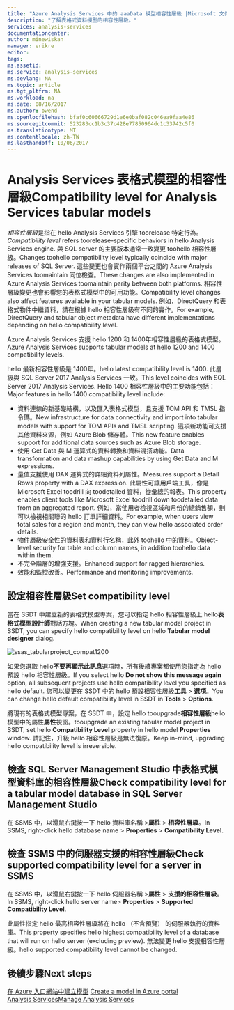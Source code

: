 ```yaml
---
title: "Azure Analysis Services 中的 aaaData 模型相容性層級 |Microsoft 文件"
description: "了解表格式資料模型的相容性層級。"
services: analysis-services
documentationcenter: 
author: minewiskan
manager: erikre
editor: 
tags: 
ms.assetid: 
ms.service: analysis-services
ms.devlang: NA
ms.topic: article
ms.tgt_pltfrm: NA
ms.workload: na
ms.date: 08/16/2017
ms.author: owend
ms.openlocfilehash: bfaf0c60666729d1e6e0baf082c046ea9faa4e86
ms.sourcegitcommit: 523283cc1b3c37c428e77850964dc1c33742c5f0
ms.translationtype: MT
ms.contentlocale: zh-TW
ms.lasthandoff: 10/06/2017
---
```

# <a name="compatibility-level-for-analysis-services-tabular-models"></a><span data-ttu-id="5288c-103">Analysis Services 表格式模型的相容性層級</span><span class="sxs-lookup"><span data-stu-id="5288c-103">Compatibility level for Analysis Services tabular models</span></span>

<span data-ttu-id="5288c-104">*相容性層級*是指在 hello Analysis Services 引擎 toorelease 特定行為。</span><span class="sxs-lookup"><span data-stu-id="5288c-104">*Compatibility level* refers toorelease-specific behaviors in hello Analysis Services engine.</span></span> <span data-ttu-id="5288c-105">與 SQL server 的主要版本通常一致變更 toohello 相容性層級。</span><span class="sxs-lookup"><span data-stu-id="5288c-105">Changes toohello compatibility level typically coincide with major releases of SQL Server.</span></span> <span data-ttu-id="5288c-106">這些變更也會實作兩個平台之間的 Azure Analysis Services toomaintain 同位檢查。</span><span class="sxs-lookup"><span data-stu-id="5288c-106">These changes are also implemented in Azure Analysis Services toomaintain parity between both platforms.</span></span> <span data-ttu-id="5288c-107">相容性層級變更也會影響您的表格式模型中的可用功能。</span><span class="sxs-lookup"><span data-stu-id="5288c-107">Compatibility level changes also affect features available in your tabular models.</span></span> <span data-ttu-id="5288c-108">例如，DirectQuery 和表格式物件中繼資料，請在根據 hello 相容性層級有不同的實作。</span><span class="sxs-lookup"><span data-stu-id="5288c-108">For example, DirectQuery and tabular object metadata have different implementations depending on hello compatibility level.</span></span> 

<span data-ttu-id="5288c-109">Azure Analysis Services 支援 hello 1200 和 1400年相容性層級的表格式模型。</span><span class="sxs-lookup"><span data-stu-id="5288c-109">Azure Analysis Services supports tabular models at hello 1200 and 1400 compatibility levels.</span></span>

<span data-ttu-id="5288c-110">hello 最新相容性層級是 1400年。</span><span class="sxs-lookup"><span data-stu-id="5288c-110">hello latest compatibility level is 1400.</span></span> <span data-ttu-id="5288c-111">此層級與 SQL Server 2017 Analysis Services 一致。</span><span class="sxs-lookup"><span data-stu-id="5288c-111">This level coincides with SQL Server 2017 Analysis Services.</span></span> <span data-ttu-id="5288c-112">Hello 1400 相容性層級中的主要功能包括：</span><span class="sxs-lookup"><span data-stu-id="5288c-112">Major features in hello 1400 compatibility level include:</span></span>

*  <span data-ttu-id="5288c-113">資料連線的新基礎結構，以及匯入表格式模型，且支援 TOM API 和 TMSL 指令碼。</span><span class="sxs-lookup"><span data-stu-id="5288c-113">New infrastructure for data connectivity and import into tabular models with support for TOM APIs and TMSL scripting.</span></span> <span data-ttu-id="5288c-114">這項新功能可支援其他資料來源，例如 Azure Blob 儲存體。</span><span class="sxs-lookup"><span data-stu-id="5288c-114">This new feature enables support for additional data sources such as Azure Blob storage.</span></span>
*  <span data-ttu-id="5288c-115">使用 Get Data 與 M 運算式的資料轉換和資料混搭功能。</span><span class="sxs-lookup"><span data-stu-id="5288c-115">Data transformation and data mashup capabilities by using Get Data and M expressions.</span></span>
*  <span data-ttu-id="5288c-116">量值支援使用 DAX 運算式的詳細資料列屬性。</span><span class="sxs-lookup"><span data-stu-id="5288c-116">Measures support a Detail Rows property with a DAX expression.</span></span> <span data-ttu-id="5288c-117">此屬性可讓用戶端工具，像是 Microsoft Excel toodrill 向 toodetailed 資料，從彙總的報表。</span><span class="sxs-lookup"><span data-stu-id="5288c-117">This property enables client tools like Microsoft Excel toodrill down toodetailed data from an aggregated report.</span></span> <span data-ttu-id="5288c-118">例如，當使用者檢視區域和月份的總銷售額，則可以檢視相關聯的 hello 訂單詳細資料。</span><span class="sxs-lookup"><span data-stu-id="5288c-118">For example, when users view total sales for a region and month, they can view hello associated order details.</span></span> 
*  <span data-ttu-id="5288c-119">物件層級安全性的資料表和資料行名稱，此外 toohello 中的資料。</span><span class="sxs-lookup"><span data-stu-id="5288c-119">Object-level security for table and column names, in addition toohello data within them.</span></span>
*  <span data-ttu-id="5288c-120">不完全階層的增強支援。</span><span class="sxs-lookup"><span data-stu-id="5288c-120">Enhanced support for ragged hierarchies.</span></span>
*  <span data-ttu-id="5288c-121">效能和監控改善。</span><span class="sxs-lookup"><span data-stu-id="5288c-121">Performance and monitoring improvements.</span></span>
  
## <a name="set-compatibility-level"></a><span data-ttu-id="5288c-122">設定相容性層級</span><span class="sxs-lookup"><span data-stu-id="5288c-122">Set compatibility level</span></span> 
 <span data-ttu-id="5288c-123">當在 SSDT 中建立新的表格式模型專案，您可以指定 hello 相容性層級上 hello**表格式模型設計師**對話方塊。</span><span class="sxs-lookup"><span data-stu-id="5288c-123">When creating a new tabular model project in SSDT, you can specify hello compatibility level on hello **Tabular model designer** dialog.</span></span> 
  
 ![ssas_tabularproject_compat1200](./media/analysis-services-compat-level/aas-tabularproject-compat.png)  
  
 <span data-ttu-id="5288c-125">如果您選取 hello**不要再顯示此訊息**選項時，所有後續專案都使用您指定為 hello 預設 hello 相容性層級。</span><span class="sxs-lookup"><span data-stu-id="5288c-125">If you select hello **Do not show this message again** option, all subsequent projects use hello compatibility level you specified as hello default.</span></span> <span data-ttu-id="5288c-126">您可以變更在 SSDT 中的 hello 預設相容性層級**工具** > **選項**。</span><span class="sxs-lookup"><span data-stu-id="5288c-126">You can change hello default compatibility level in SSDT in **Tools** > **Options**.</span></span>  
  
 <span data-ttu-id="5288c-127">將現有的表格式模型專案，在 SSDT 中，設定 hello tooupgrade**相容性層級**hello 模型中的屬性**屬性**視窗。</span><span class="sxs-lookup"><span data-stu-id="5288c-127">tooupgrade an existing tabular model project in SSDT, set  hello **Compatibility Level** property in hello model **Properties** window.</span></span> <span data-ttu-id="5288c-128">請記住，升級 hello 相容性層級是無法復原。</span><span class="sxs-lookup"><span data-stu-id="5288c-128">Keep in-mind, upgrading hello compatibility level is irreversible.</span></span>
  
## <a name="check-compatibility-level-for-a-tabular-model-database-in-sql-server-management-studio"></a><span data-ttu-id="5288c-129">檢查 SQL Server Management Studio 中表格式模型資料庫的相容性層級</span><span class="sxs-lookup"><span data-stu-id="5288c-129">Check compatibility level for a tabular model database in SQL Server Management Studio</span></span> 
 <span data-ttu-id="5288c-130">在 SSMS 中，以滑鼠右鍵按一下 hello 資料庫名稱 >**屬性** > **相容性層級**。</span><span class="sxs-lookup"><span data-stu-id="5288c-130">In SSMS, right-click hello database name > **Properties** > **Compatibility Level**.</span></span>  
  
## <a name="check-supported-compatibility-level-for-a-server-in-ssms"></a><span data-ttu-id="5288c-131">檢查 SSMS 中的伺服器支援的相容性層級</span><span class="sxs-lookup"><span data-stu-id="5288c-131">Check supported compatibility level for a server in SSMS</span></span>  
 <span data-ttu-id="5288c-132">在 SSMS 中，以滑鼠右鍵按一下 hello 伺服器名稱 >**屬性** > **支援的相容性層級**。</span><span class="sxs-lookup"><span data-stu-id="5288c-132">In SSMS, right-click hello server name>  **Properties** > **Supported Compatibility Level**.</span></span>  
  
 <span data-ttu-id="5288c-133">此屬性指定 hello 最高相容性層級將在 hello （不含預覽） 的伺服器執行的資料庫。</span><span class="sxs-lookup"><span data-stu-id="5288c-133">This property specifies hello highest compatibility level of a database that will run on hello server (excluding preview).</span></span> <span data-ttu-id="5288c-134">無法變更 hello 支援相容性層級。</span><span class="sxs-lookup"><span data-stu-id="5288c-134">hello supported compatibility level cannot be changed.</span></span>  

## <a name="next-steps"></a><span data-ttu-id="5288c-135">後續步驟</span><span class="sxs-lookup"><span data-stu-id="5288c-135">Next steps</span></span>
  <span data-ttu-id="5288c-136">[在 Azure 入口網站中建立模型](analysis-services-create-model-portal.md) </span><span class="sxs-lookup"><span data-stu-id="5288c-136">[Create a model in Azure portal](analysis-services-create-model-portal.md) </span></span>  
  [<span data-ttu-id="5288c-137"> Analysis Services</span><span class="sxs-lookup"><span data-stu-id="5288c-137">Manage Analysis Services</span></span>](analysis-services-manage.md)  
